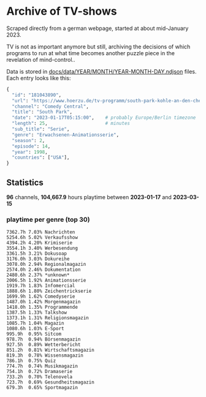 # Archive of TV-shows

Scraped directly from a german webpage, started at about mid-January 2023.

TV is not as important anymore but still, archiving the decisions of which programs to run at what time
becomes another puzzle piece in the revelation of mind-control.. 

Data is stored in [docs/data/YEAR/MONTH/YEAR-MONTH-DAY.ndjson](docs/data/) files. 
Each entry looks like this:

```python
{
  "id": "181043890", 
  "url": "https://www.hoerzu.de/tv-programm/south-park-kohle-an-den-chefkoch/bid_181043890/", 
  "channel": "Comedy Central", 
  "title": "South Park", 
  "date": "2023-01-17T05:15:00",    # probably Europe/Berlin timezone 
  "length": 25,                     # minutes 
  "sub_title": "Serie", 
  "genre": "Erwachsenen-Animationsserie", 
  "season": 2, 
  "episode": 14, 
  "year": 1998, 
  "countries": ["USA"],
}
```

## Statistics

**96** channels, **104,667.9** hours playtime between **2023-01-17** and **2023-03-15**


### playtime per genre (top 30)

    7362.7h 7.03% Nachrichten
    5254.6h 5.02% Verkaufsshow
    4394.2h 4.20% Krimiserie
    3554.1h 3.40% Werbesendung
    3361.5h 3.21% Dokusoap
    3176.0h 3.03% Dokureihe
    3078.0h 2.94% Regionalmagazin
    2574.0h 2.46% Dokumentation
    2480.6h 2.37% *unknown*
    2006.5h 1.92% Animationsserie
    1919.7h 1.83% Infomercial
    1888.6h 1.80% Zeichentrickserie
    1699.9h 1.62% Comedyserie
    1487.0h 1.42% Morgenmagazin
    1418.0h 1.35% Programmende
    1387.5h 1.33% Talkshow
    1373.1h 1.31% Religionsmagazin
    1085.7h 1.04% Magazin
    1080.6h 1.03% E-Sport
    995.9h  0.95% Sitcom
    978.7h  0.94% Börsenmagazin
    927.5h  0.89% Wetterbericht
    851.2h  0.81% Wirtschaftsmagazin
    819.3h  0.78% Wissensmagazin
    786.1h  0.75% Quiz
    774.7h  0.74% Musikmagazin
    754.1h  0.72% Dramaserie
    733.2h  0.70% Telenovela
    723.7h  0.69% Gesundheitsmagazin
    679.3h  0.65% Sportmagazin

